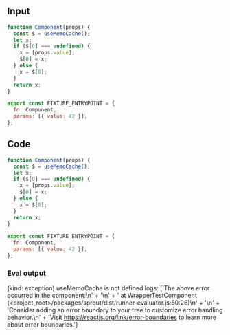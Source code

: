 
## Input

```javascript
function Component(props) {
  const $ = useMemoCache();
  let x;
  if ($[0] === undefined) {
    x = [props.value];
    $[0] = x;
  } else {
    x = $[0];
  }
  return x;
}

export const FIXTURE_ENTRYPOINT = {
  fn: Component,
  params: [{ value: 42 }],
};

```

## Code

```javascript
function Component(props) {
  const $ = useMemoCache();
  let x;
  if ($[0] === undefined) {
    x = [props.value];
    $[0] = x;
  } else {
    x = $[0];
  }
  return x;
}

export const FIXTURE_ENTRYPOINT = {
  fn: Component,
  params: [{ value: 42 }],
};

```
      
### Eval output
(kind: exception) useMemoCache is not defined
logs: ['The above error occurred in the <WrapperTestComponent> component:\n' +
  '\n' +
  '    at WrapperTestComponent (<project_root>/packages/sprout/dist/runner-evaluator.js:50:26)\n' +
  '\n' +
  'Consider adding an error boundary to your tree to customize error handling behavior.\n' +
  'Visit https://reactjs.org/link/error-boundaries to learn more about error boundaries.']